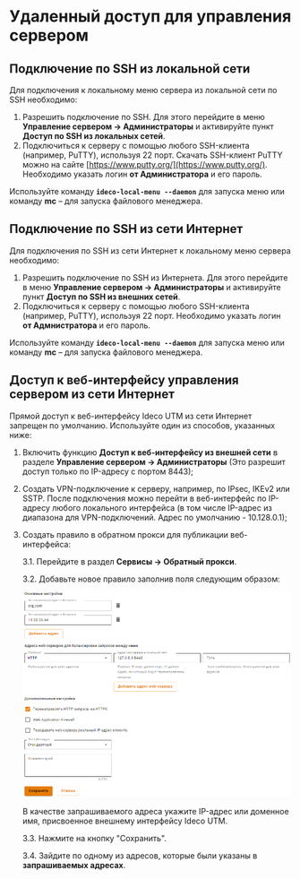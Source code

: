 # Удаленный доступ для управления сервером

## Подключение по SSH из локальной сети

Для подключения к локальному меню сервера из локальной сети по SSH необходимо:

1. Разрешить подключение по SSH. Для этого перейдите в меню **Управление сервером -> Администраторы** и активируйте пункт **Доступ по SSH из локальных сетей**.
2. Подключиться к серверу с помощью любого SSH-клиента (например, PuTTY), используя 22 порт. Скачать SSH-клиент PuTTY можно на сайте [https://www.putty.org/](https://www.putty.org/). Необходимо указать логин **от Администратора** и его пароль.

Используйте команду **`ideco-local-menu --daemon`** для запуска меню или команду **mc** – для запуска файлового менеджера.

## Подключение по SSH из сети Интернет

Для подключения по SSH из сети Интернет к локальному меню сервера необходимо:

1. Разрешить подключение по SSH из Интернета. Для этого перейдите в меню **Управление сервером -> Администраторы** и активируйте пункт **Доступ по SSH из внешних сетей**.
2. Подключиться к серверу с помощью любого SSH-клиента (например, PuTTY), используя 22 порт. Необходимо указать логин **от Адмнистратора** и его пароль.

Используйте команду **`ideco-local-menu --daemon`** для запуска меню или команду **mc** – для запуска файлового менеджера.

## Доступ к веб-интерфейсу управления сервером из сети Интернет

Прямой доступ к веб-интерфейсу Ideco UTM из сети Интернет запрещен по умолчанию. Используйте один из способов, указанных ниже:

1. Включить функцию **Доступ к веб-интерфейсу из внешней сети** в разделе **Управление сервером -> Администраторы** (Это разрешит доступ только по IP-адресу с портом 8443);
2. Создать VPN-подключение к серверу, например, по IPsec, IKEv2 или SSTP. После подключения можно перейти в веб-интерфейс по IP-адресу любого локального интерфейса (в том числе IP-адрес из диапазона для VPN-подключений. Адрес по умолчанию - 10.128.0.1);
3.  Создать правило в обратном прокси для публикации веб-интерфейса:

    3.1. Перейдите в раздел **Сервисы -> Обратный прокси**.

    3.2. Добавьте новое правило заполнив поля следующим образом:

    <img src="../.gitbook/assets/reverse-proxy-rule.png" alt="" data-size="original">

    В качестве запрашиваемого адреса укажите IP-адрес или доменное имя, присвоенное внешнему интерфейсу Ideco UTM.

    3.3. Нажмите на кнопку "Сохранить".

    3.4. Зайдите по одному из адресов, которые были указаны в **запрашиваемых адресах**.
